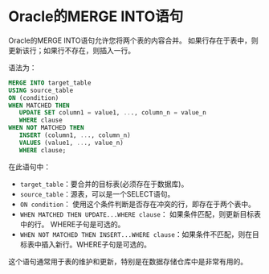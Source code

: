 # Oracle的MERGE INTO语句

Oracle的MERGE INTO语句允许您将两个表的内容合并。 如果行存在于表中，则更新该行；如果行不存在，则插入一行。

语法为：
```sql
MERGE INTO target_table
USING source_table
ON (condition)
WHEN MATCHED THEN 
   UPDATE SET column1 = value1, ..., column_n = value_n
   WHERE clause
WHEN NOT MATCHED THEN
   INSERT (column1, ..., column_n)
   VALUES (value1, ..., value_n)
   WHERE clause;
```
在此语句中：

- `target_table`：要合并的目标表(必须存在于数据库)。
- `source_table`：源表，可以是一个SELECT语句。
- `ON condition`： 使用这个条件判断是否存在冲突的行，即存在于两个表中。
- `WHEN MATCHED THEN UPDATE...WHERE clause`： 如果条件匹配，则更新目标表中的行。 WHERE子句是可选的。
- `WHEN NOT MATCHED THEN INSERT...WHERE clause`：如果条件不匹配，则在目标表中插入新行。WHERE子句是可选的。

这个语句通常用于表的维护和更新，特别是在数据存储仓库中是非常有用的。

